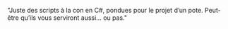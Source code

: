 "Juste des scripts à la con en C#, pondues pour le projet d’un pote. Peut-être qu’ils vous serviront aussi… ou pas." 
